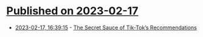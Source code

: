 # [Published on 2023-02-17](index.md)

* [2023-02-17, 16:39:15](https://news.ycombinator.com/item?id=34836877) - [The Secret Sauce of Tik-Tok’s Recommendations](https://www.shaped.ai/blog/the-secret-sauce-of-tik-toks-recommendations)
